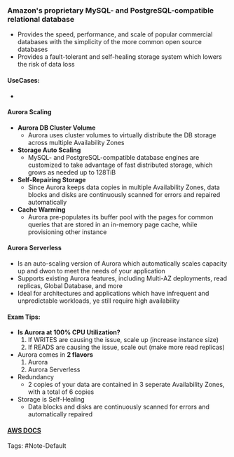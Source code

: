 ### Amazon's proprietary MySQL- and PostgreSQL-compatible relational database
- Provides the speed, performance, and scale of popular commercial databases with the simplicity of the more common open source databases
- Provides a fault-tolerant and self-healing storage system which lowers the risk of data loss

#### UseCases:
- 

#### Aurora Scaling
- **Aurora DB Cluster Volume**
	- Aurora uses cluster volumes to virtually distribute the DB storage across multiple Availability Zones
- **Storage Auto Scaling**
	- MySQL- and PostgreSQL-compatible database engines are customized to take advantage of fast distributed storage, which grows as needed up to 128TiB
- **Self-Repairing Storage**
	- Since Aurora keeps data copies in multiple Availability Zones, data blocks and disks are continuously scanned for errors and repaired automatically
- **Cache Warming**
	- Aurora pre-populates its buffer pool with the pages for common queries that are stored in an in-memory page cache, while provisioning other instance

#### Aurora Serverless
- Is an auto-scaling version of Aurora which automatically scales capacity up and dwon to meet the needs of your application
- Supports existing Aurora features, including Multi-AZ deployments, read replicas, Global Database, and more
- Ideal for architectures and applications which have infrequent and unpredictable workloads, ye still require high availability

#### Exam Tips:
- **Is Aurora at 100% CPU Utilization?**
	1. If WRITES are causing the issue, scale up (increase instance size)
	2. If READS are causing the issue, scale out (make more read replicas)
- Aurora comes in **2 flavors**
	1. Aurora
	2. Aurora Serverless
- Redundancy
	- 2 copies of your data are contained in 3 seperate Availability Zones, with a total of 6 copies
- Storage is Self-Healing
	- Data blocks and disks are continuously scanned for errors and automatically repaired

#### [AWS DOCS]()

Tags:
#Note-Default